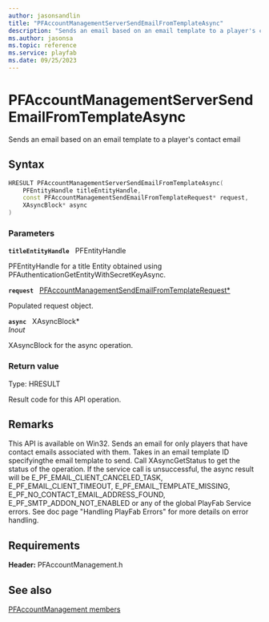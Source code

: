 ```yaml
---
author: jasonsandlin
title: "PFAccountManagementServerSendEmailFromTemplateAsync"
description: "Sends an email based on an email template to a player's contact email"
ms.author: jasonsa
ms.topic: reference
ms.service: playfab
ms.date: 09/25/2023
---
```


# PFAccountManagementServerSendEmailFromTemplateAsync  

Sends an email based on an email template to a player's contact email  

## Syntax  
  
```cpp
HRESULT PFAccountManagementServerSendEmailFromTemplateAsync(  
    PFEntityHandle titleEntityHandle,  
    const PFAccountManagementSendEmailFromTemplateRequest* request,  
    XAsyncBlock* async  
)  
```  
  
### Parameters  
  
**`titleEntityHandle`** &nbsp; PFEntityHandle  
  
PFEntityHandle for a title Entity obtained using PFAuthenticationGetEntityWithSecretKeyAsync.  
  
**`request`** &nbsp; [PFAccountManagementSendEmailFromTemplateRequest*](../../pfaccountmanagementtypes/structs/pfaccountmanagementsendemailfromtemplaterequest.md)  
  
Populated request object.  
  
**`async`** &nbsp; XAsyncBlock*  
*_Inout_*  
  
XAsyncBlock for the async operation.  
  
  
### Return value
Type: HRESULT
  
Result code for this API operation.
  
## Remarks  
  
This API is available on Win32. Sends an email for only players that have contact emails associated with them. Takes in an email template ID specifyingthe email template to send. Call XAsyncGetStatus to get the status of the operation. If the service call is unsuccessful, the async result will be E_PF_EMAIL_CLIENT_CANCELED_TASK, E_PF_EMAIL_CLIENT_TIMEOUT, E_PF_EMAIL_TEMPLATE_MISSING, E_PF_NO_CONTACT_EMAIL_ADDRESS_FOUND, E_PF_SMTP_ADDON_NOT_ENABLED or any of the global PlayFab Service errors. See doc page "Handling PlayFab Errors" for more details on error handling.
  
## Requirements  
  
**Header:** PFAccountManagement.h
  
## See also  
[PFAccountManagement members](../pfaccountmanagement_members.md)  

  
  
